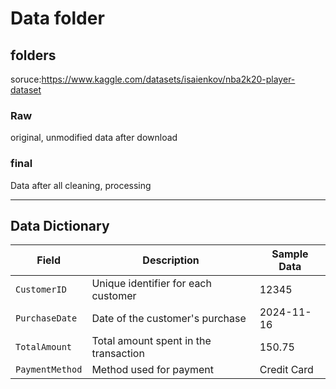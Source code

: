# Data folder

## folders

soruce:https://www.kaggle.com/datasets/isaienkov/nba2k20-player-dataset

### Raw

original, unmodified data after download

### final

Data after all cleaning, processing

---

## Data Dictionary

| **Field**       | **Description**                       | **Sample Data** |
| --------------- | ------------------------------------- | --------------- |
| `CustomerID`    | Unique identifier for each customer   | 12345           |
| `PurchaseDate`  | Date of the customer's purchase       | 2024-11-16      |
| `TotalAmount`   | Total amount spent in the transaction | 150.75          |
| `PaymentMethod` | Method used for payment               | Credit Card     |
